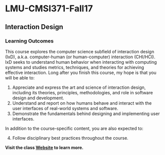 # LMU-CMSI371-Fall17
## Interaction Design

### Learning Outcomes

This course explores the computer science subfield of  interaction  design  (IxD),  a.k.a. computer-human (or human-computer) interaction (CHI/HCI). IxD seeks to understand  human  behavior  when  interacting  with computing systems and studies metrics, techniques, and  theories  for  achieving  effective  interaction. Long  after  you  finish  this  course,  my  hope  is  that you will be able to:

1. Appreciate  and  express  the  art  and  science of  interaction design, including its theories, principles,  methodologies,  and  role  in  software design and development. 
2. Understand  and  report  on  how  humans  behave and interact with the user interfaces of real-world systems and software. 
3. Demonstrate  the  fundamentals  behind  designing and implementing user interfaces. 

In  addition  to  the  course-specific  content,  you  are also expected to: 

4. Follow  disciplinary  best  practices  throughout the course. 

**Visit the class [Website](http://dondi.lmu.build/fall2016/cmsi370/) to learn more.**